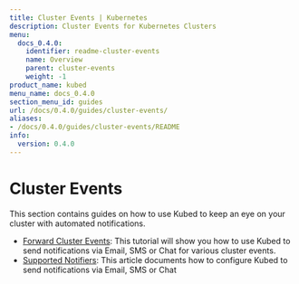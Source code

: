 ```yaml
---
title: Cluster Events | Kubernetes
description: Cluster Events for Kubernetes Clusters
menu:
  docs_0.4.0:
    identifier: readme-cluster-events
    name: Overview
    parent: cluster-events
    weight: -1
product_name: kubed
menu_name: docs_0.4.0
section_menu_id: guides
url: /docs/0.4.0/guides/cluster-events/
aliases:
- /docs/0.4.0/guides/cluster-events/README
info:
  version: 0.4.0
---
```


# Cluster Events

This section contains guides on how to use Kubed to keep an eye on your cluster with automated notifications.

- [Forward Cluster Events](/docs/0.4.0/guides/cluster-events/event-forwarder): This tutorial will show you how to use Kubed to send notifications via Email, SMS or Chat for various cluster events.
- [Supported Notifiers](/docs/0.4.0/guides/cluster-events/notifiers): This article documents how to configure Kubed to send notifications via Email, SMS or Chat

